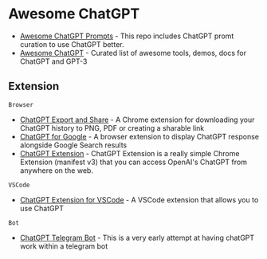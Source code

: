 # Awesome ChatGPT

- [Awesome ChatGPT Prompts](https://github.com/f/awesome-chatgpt-prompts) - This repo includes ChatGPT promt curation to use ChatGPT better.
- [Awesome ChatGPT](https://github.com/humanloop/awesome-chatgpt) - Curated list of awesome tools, demos, docs for ChatGPT and GPT-3

## Extension

`Browser`

- [ChatGPT Export and Share](https://github.com/liady/ChatGPT-pdf) - A Chrome extension for downloading your ChatGPT history to PNG, PDF or creating a sharable link
- [ChatGPT for Google](https://github.com/wong2/chat-gpt-google-extension) - A browser extension to display ChatGPT response alongside Google Search results
- [ChatGPT Extension](https://github.com/kazuki-sf/ChatGPT_Extension) - ChatGPT Extension is a really simple Chrome Extension (manifest v3) that you can access OpenAI's ChatGPT from anywhere on the web.

`VSCode`

- [ChatGPT Extension for VSCode](https://github.com/mpociot/chatgpt-vscode) - A VSCode extension that allows you to use ChatGPT

`Bot`

- [ChatGPT Telegram Bot](https://github.com/altryne/chatGPT-telegram-bot) - This is a very early attempt at having chatGPT work within a telegram bot
